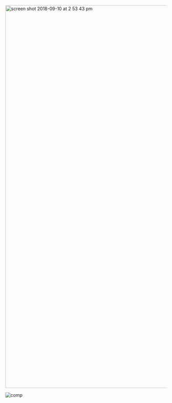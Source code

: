 <img width="1194" alt="screen shot 2018-09-10 at 2 53 43 pm" src="https://user-images.githubusercontent.com/15576280/45498058-84dd1b00-b736-11e8-8f14-afcb3950d97f.png">

![comp](https://user-images.githubusercontent.com/15576280/45498017-69721000-b736-11e8-87c3-0e55e3572a43.jpg)
